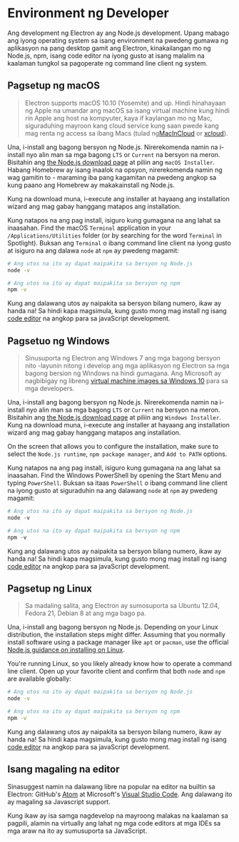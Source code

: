 # Environment ng Developer

Ang development ng Electron ay ang Node.js development. Upang mabago ang iyong operating system sa isang environment na pwedeng gumawa ng aplikasyon na pang desktop gamit ang Electron, kinakailangan mo ng Node.js, npm, isang code editor na iyong gusto at isang malalim na kaalaman tungkol sa pagoperate ng command line client ng system.

## Pagsetup ng macOS

> Electron supports macOS 10.10 (Yosemite) and up. Hindi hinahayaan ng Apple na umandar ang macOS sa isang virtual machine kung hindi rin Apple ang host na kompyuter, kaya if kaylangan mo ng Mac, siguraduhing mayroon kang cloud service kung saan pwede kang mag renta ng access sa ibang Macs (tulad ng[MacInCloud](https://www.macincloud.com/) or [xcloud](https://xcloud.me)).

Una, i-install ang bagong bersyon ng Node.js. Nirerekomenda namin na i-install nyo alin man sa mga bagong `LTS` or `Current` na bersyon na meron. Bisitahin ang [the Node.js download page](https://nodejs.org/en/download/) at piliin ang `macOS Installer`. Habang Homebrew ay isang inaalok na opsyon, nirerekomenda namin ng wag gamitin to - maraming iba pang kagamitan na pwedeng angkop sa kung paano ang Homebrew ay makakainstall ng Node.js.

Kung na download muna, i-execute ang installer at hayaang ang installation wizard ang mag gabay hanggang matapos ang installation.

Kung natapos na ang pag install, isiguro kung gumagana na ang lahat sa inaasahan. Find the macOS `Terminal` application in your `/Applications/Utilities` folder (or by searching for the word `Terminal` in Spotlight). Buksan ang `Terminal` o ibang command line client na iyong gusto at isiguro na ang dalawa `node` at `npm` ay pwedeng magamit:

```sh
# Ang utos na ito ay dapat maipakita sa bersyon ng Node.js
node -v

# Ang utos na ito ay dapat maipakita sa bersyon ng npm
npm -v
```

Kung ang dalawang utos ay naipakita sa bersyon bilang numero, ikaw ay handa na! Sa hindi kapa magsimula, kung gusto mong mag install ng isang [code editor](#a-good-editor) na angkop para sa javaScript development.

## Pagsetuo ng Windows

> Sinusuporta ng Electron ang Windows 7 ang mga bagong bersyon nito -layunin nitong i develop ang mga aplikasyon ng Electron sa mga bagong bersion ng Windows na hindi gumagana. Ang Microsoft ay nagbibigay ng libreng [virtual machine images sa Windows 10](https://developer.microsoft.com/en-us/windows/downloads/virtual-machines) para sa mga developers.

Una, i-install ang bagong bersyon ng Node.js. Nirerekomenda namin na i-install nyo alin man sa mga bagong `LTS` or `Current` na bersyon na meron. Bisitahin ang [the Node.js download page](https://nodejs.org/en/download/) at piliin ang `Windows Installer`. Kung na download muna, i-execute ang installer at hayaang ang installation wizard ang mag gabay hanggang matapos ang installation.

On the screen that allows you to configure the installation, make sure to select the `Node.js runtime`, `npm package manager`, and `Add to PATH` options.

Kung natapos na ang pag install, isiguro kung gumagana na ang lahat sa inaasahan. Find the Windows PowerShell by opening the Start Menu and typing `PowerShell`. Buksan sa itaas `PowerShell` o ibang command line client na iyong gusto at siguraduhin na ang dalawang `node` at `npm` ay pwedeng magamit:

```powershell
# Ang utos na ito ay dapat maipakita sa bersyon ng Node.js
node -v

# Ang utos na ito ay dapat maipakita sa bersyon ng npm
npm -v
```

Kung ang dalawang utos ay naipakita sa bersyon bilang numero, ikaw ay handa na! Sa hindi kapa magsimula, kung gusto mong mag install ng isang [code editor](#a-good-editor) na angkop para sa javaScript development.

## Pagsetup ng Linux

> Sa madaling salita, ang Electron ay sumosuporta sa Ubuntu 12.04, Fedora 21, Debian 8 at ang mga bago pa.

Una, i-install ang bagong bersyon ng Node.js. Depending on your Linux distribution, the installation steps might differ. Assuming that you normally install software using a package manager like `apt` or `pacman`, use the official [Node.js guidance on installing on Linux](https://nodejs.org/en/download/package-manager/).

You're running Linux, so you likely already know how to operate a command line client. Open up your favorite client and confirm that both `node` and `npm` are available globally:

```sh
# Ang utos na ito ay dapat maipakita sa bersyon ng Node.js
node -v

# Ang utos na ito ay dapat maipakita sa bersyon ng npm
npm -v
```

Kung ang dalawang utos ay naipakita sa bersyon bilang numero, ikaw ay handa na! Sa hindi kapa magsimula, kung gusto mong mag install ng isang [code editor](#a-good-editor) na angkop para sa javaScript development.

## Isang magaling na editor

Sinasuggest namin na dalawang libre na popular na editor na builtin sa Electron: GitHub's [Atom](https://atom.io/) at Microsoft's [Visual Studio Code](https://code.visualstudio.com/). Ang dalawang ito ay magaling sa Javascript support.

Kung ikaw ay isa samga nagdevelop na mayroong malakas na kaalaman sa pagpili, alamin na virtually ang lahat ng mga code editors at mga IDEs sa mga araw na ito ay sumusuporta sa JavaScript.
